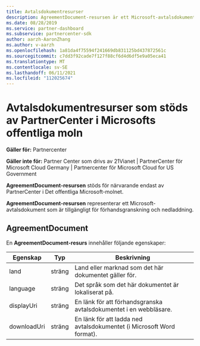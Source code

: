 ```yaml
---
title: Avtalsdokumentresurser
description: AgreementDocument-resursen är ett Microsoft-avtalsdokument för förhandsgranskning och nedladdning. Det stöds av Partner Center i Microsofts offentliga moln.
ms.date: 08/28/2019
ms.service: partner-dashboard
ms.subservice: partnercenter-sdk
author: aarzh-AaronZhang
ms.author: v-aarzh
ms.openlocfilehash: 1a81da4f75594f241669db831125bd437872561c
ms.sourcegitcommit: c7dd3f92cade7f127f88cf6d4d6df5e9a05eca41
ms.translationtype: MT
ms.contentlocale: sv-SE
ms.lasthandoff: 06/11/2021
ms.locfileid: "112025674"
---
```

# <a name="agreement-document-resources-supported-by-partner-center-in-the-microsoft-public-cloud"></a>Avtalsdokumentresurser som stöds av PartnerCenter i Microsofts offentliga moln

**Gäller för:** Partnercenter

**Gäller inte för:** Partner Center som drivs av 21Vianet | PartnerCenter för Microsoft Cloud Germany | Partnercenter för Microsoft Cloud for US Government

**AgreementDocument-resursen** stöds för närvarande endast av PartnerCenter i Det offentliga Microsoft-molnet.

**AgreementDocument-resursen** representerar ett Microsoft-avtalsdokument som är tillgängligt för förhandsgranskning och nedladdning.

## <a name="agreementdocument"></a>AgreementDocument

En **AgreementDocument-resurs** innehåller följande egenskaper:

| Egenskap       | Typ   | Beskrivning                                                                                               |
|----------------|--------|-----------------------------------------------------------------------------------------------------------|
| land | sträng | Land eller marknad som det här dokumentet gäller för. |
| language | sträng | Det språk som det här dokumentet är lokaliserat på. |
| displayUri | sträng | En länk för att förhandsgranska avtalsdokumentet i en webbläsare.  |
| downloadUri |sträng | En länk för att ladda ned avtalsdokumentet (i Microsoft Word format). |
